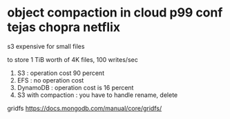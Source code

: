 
# object compaction in cloud p99 conf tejas chopra netflix 

s3 expensive for small files

to store 1 TiB worth of 4K files, 100 writes/sec

1. S3 : operation cost 90 percent
2. EFS : no operation cost
3. DynamoDB : operation cost is 16 percent
4. S3 with compaction : you have to handle rename, delete


gridfs https://docs.mongodb.com/manual/core/gridfs/
